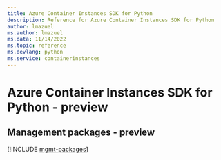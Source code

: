 ```yaml
---
title: Azure Container Instances SDK for Python
description: Reference for Azure Container Instances SDK for Python
author: lmazuel
ms.author: lmazuel
ms.data: 11/14/2022
ms.topic: reference
ms.devlang: python
ms.service: containerinstances
---
```

# Azure Container Instances SDK for Python - preview

## Management packages - preview
[!INCLUDE [mgmt-packages](container-instances-mgmt-index.md)]